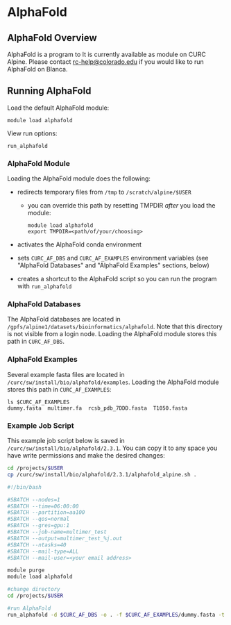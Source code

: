 # AlphaFold

## AlphaFold Overview
AlphaFold is a program to
It is currently available as module on CURC Alpine. Please contact <rc-help@colorado.edu> if you would like to run AlphaFold on Blanca.

## Running AlphaFold

Load the default AlphaFold module:
```
module load alphafold
```

View run options:
```
run_alphafold
```

### AlphaFold Module

Loading the AlphaFold module does the following:

- redirects temporary files from `/tmp` to `/scratch/alpine/$USER`
    - you can override this path by resetting TMPDIR *after* you load the module:
        ```
        module load alphafold
        export TMPDIR=<path/of/your/choosing>
        ```
- activates the AlphaFold conda environment

- sets `CURC_AF_DBS` and `CURC_AF_EXAMPLES` environment variables (see "AlphaFold Databases" and "AlphaFold Examples" sections, below)

- creates a shortcut to the AlphaFold script so you can run the program with `run_alphafold`


### AlphaFold Databases
The AlphaFold databases are located in `/gpfs/alpine1/datasets/bioinformatics/alphafold`. Note that this directory is not visible from a login node. Loading the AlphaFold module stores this path in `CURC_AF_DBS`.

### AlphaFold Examples
Several example fasta files are located in `/curc/sw/install/bio/alphafold/examples`. Loading the AlphaFold module stores this path in `CURC_AF_EXAMPLES`:

```
ls $CURC_AF_EXAMPLES
dummy.fasta  multimer.fa  rcsb_pdb_7DDD.fasta  T1050.fasta
```

### Example Job Script

This example job script below is saved in `/curc/sw/install/bio/alphafold/2.3.1`. You can copy it to any space you have write permissions and make the desired changes:
```bash
cd /projects/$USER
cp /curc/sw/install/bio/alphafold/2.3.1/alphafold_alpine.sh .
```

``` bash
#!/bin/bash

#SBATCH --nodes=1
#SBATCH --time=06:00:00
#SBATCH --partition=aa100
#SBATCH --qos=normal
#SBATCH --gres=gpu:1
#SBATCH --job-name=multimer_test
#SBATCH --output=multimer_test_%j.out
#SBATCH --ntasks=40
#SBATCH --mail-type=ALL
#SBATCH --mail-user=<your email address>

module purge
module load alphafold

#change directory
cd /projects/$USER

#run AlphaFold
run_alphafold -d $CURC_AF_DBS -o . -f $CURC_AF_EXAMPLES/dummy.fasta -t 2020-05-14 -m "monomer" -g true
```
